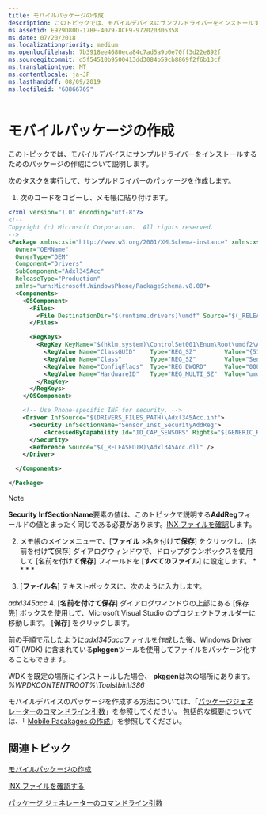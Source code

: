 ```yaml
---
title: モバイルパッケージの作成
description: このトピックでは、モバイルデバイスにサンプルドライバーをインストールするためのパッケージの作成について説明します。
ms.assetid: E929D80D-17BF-4079-8CF9-972020306358
ms.date: 07/20/2018
ms.localizationpriority: medium
ms.openlocfilehash: 7b3918ee4680eca84c7ad5a9b0e70ff3d22e892f
ms.sourcegitcommit: d5f54510b9500413dd3084b59cb8869f2f6b13cf
ms.translationtype: MT
ms.contentlocale: ja-JP
ms.lasthandoff: 08/09/2019
ms.locfileid: "68866769"
---
```

# <a name="creating-a-mobile-package"></a>モバイルパッケージの作成

このトピックでは、モバイルデバイスにサンプルドライバーをインストールするためのパッケージの作成について説明します。

次のタスクを実行して、サンプルドライバーのパッケージを作成します。

1. 次のコードをコピーし、メモ帳に貼り付けます。

```XML
<?xml version="1.0" encoding="utf-8"?>
<!--
Copyright (c) Microsoft Corporation.  All rights reserved.
-->
<Package xmlns:xsi="http://www.w3.org/2001/XMLSchema-instance" xmlns:xsd="http://www.w3.org/2001/XMLSchema"
  Owner="OEMName"
  OwnerType="OEM"
  Component="Drivers"
  SubComponent="Adxl345Acc"
  ReleaseType="Production"
  xmlns="urn:Microsoft.WindowsPhone/PackageSchema.v8.00">
  <Components>
    <OSComponent>
      <Files>
        <File DestinationDir="$(runtime.drivers)\umdf" Source="$(_RELEASEDIR)\Adxl345Acc.dll" />
      </Files>

      <RegKeys>
        <RegKey KeyName="$(hklm.system)\ControlSet001\Enum\Root\umdf2\Adxl345Acc">
          <RegValue Name="ClassGUID"    Type="REG_SZ"        Value="{5175D334-C371-4806-B3BA-71FD53C9258D}"  />
          <RegValue Name="Class"        Type="REG_SZ"        Value="Sensor" />
          <RegValue Name="ConfigFlags"  Type="REG_DWORD"     Value="00000020"  />
          <RegValue Name="HardwareID"   Type="REG_MULTI_SZ"  Value="umdf2\Adxl345Acc"  />
        </RegKey>
      </RegKeys>
    </OSComponent>

    <!-- Use Phone-specific INF for security. -->
    <Driver InfSource="$(DRIVERS_FILES_PATH)\Adxl345Acc.inf">
      <Security InfSectionName="Sensor_Inst_SecurityAddReg">
          <AccessedByCapability Id="ID_CAP_SENSORS" Rights="$(GENERIC_READ)$(GENERIC_EXECUTE)" />
      </Security>
      <Reference Source="$(_RELEASEDIR)\Adxl345Acc.dll" />
    </Driver>

  </Components>

</Package>
```

>[!NOTE]
> **Security InfSectionName**要素の値は、このトピックで説明する**AddReg**フィールドの値とまったく同じである必要があります。[INX ファイルを確認](review-and-revise-the-inf-file.md)します。

2. メモ帳のメインメニューで、[**ファイル** &gt;名を付け**て保存**] をクリックし、[名前を付け**て**保存] ダイアログウィンドウで、ドロップダウンボックスを使用して [名前を付け**て保存**] フィールドを [**すべてのファイル**] に設定します。 * * * *

3. [**ファイル名**] テキストボックスに、次のように入力します。

*adxl345acc*
4. [**名前を付けて保存**] ダイアログウィンドウの上部にある [保存先] ボックスを使用して、Microsoft Visual Studio のプロジェクトフォルダーに移動します。 [**保存**] をクリックします。

前の手順で示したように*adxl345acc*ファイルを作成した後、Windows Driver KIT (WDK) に含まれている**pkggen**ツールを使用してファイルをパッケージ化することもできます。

WDK を既定の場所にインストールした場合、 **pkggen**は次の場所にあります。 *%WPDKCONTENTROOT%\Tools\bin\i386*

モバイルデバイスのパッケージを作成する方法については、「[パッケージジェネレーターのコマンドライン引数](https://docs.microsoft.com/en-us/windows-hardware/manufacture/mobile/command-line-arguments-for-package-generator)」を参照してください。 包括的な概要については、「 [Mobile Pacakages の作成](https://docs.microsoft.com/previous-versions/windows/hardware/packaging/dn756642(v=vs.85))」を参照してください。

## <a name="related-topics"></a>関連トピック

[モバイルパッケージの作成](https://docs.microsoft.com/previous-versions/windows/hardware/packaging/dn756642(v=vs.85))

[INX ファイルを確認する](review-and-revise-the-inf-file.md)

[パッケージ ジェネレーターのコマンドライン引数](https://docs.microsoft.com/windows-hardware/manufacture/mobile/command-line-arguments-for-package-generator)
